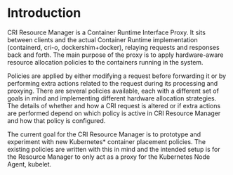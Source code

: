 # Introduction

CRI Resource Manager is a Container Runtime Interface Proxy. It sits between
clients and the actual Container Runtime implementation (containerd, cri-o,
dockershim+docker), relaying requests and responses back and forth. The main
purpose of the proxy is to apply hardware-aware resource allocation policies
to the containers running in the system.

Policies are applied by either modifying a request before forwarding it or
by performing extra actions related to the request during its processing and
proxying. There are several policies available, each with a different set of
goals in mind and implementing different hardware allocation strategies. The
details of whether and how a CRI request is altered or if extra actions are
performed depend on which policy is active in CRI Resource Manager and how
that policy is configured.

The current goal for the CRI Resource Manager is to prototype and experiment
with new Kubernetes\* container placement policies. The existing policies are
written with this in mind and the intended setup is for the Resource Manager
to only act as a proxy for the Kubernetes Node Agent, kubelet.
